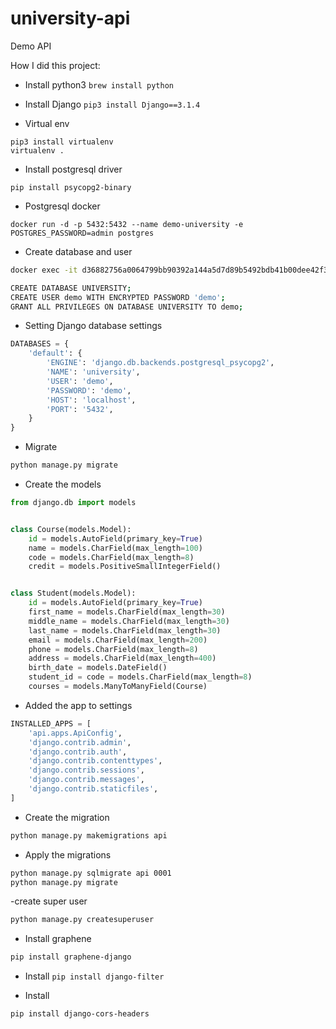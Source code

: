 # university-api
Demo API

How I did this project:

- Install python3
```brew install python```
  
- Install Django
```pip3 install Django==3.1.4```
  
- Virtual env
```
pip3 install virtualenv
virtualenv .
```

- Install postgresql driver
```
pip install psycopg2-binary
```

- Postgresql docker
```
docker run -d -p 5432:5432 --name demo-university -e POSTGRES_PASSWORD=admin postgres
```

- Create database and user 
```bash
docker exec -it d36882756a0064799bb90392a144a5d7d89b5492bdb41b00dee42f3d2abca0dc /bin/sh; exit

CREATE DATABASE UNIVERSITY;
CREATE USER demo WITH ENCRYPTED PASSWORD 'demo';
GRANT ALL PRIVILEGES ON DATABASE UNIVERSITY TO demo;
```

- Setting Django database settings
```python
DATABASES = {
    'default': {
        'ENGINE': 'django.db.backends.postgresql_psycopg2',
        'NAME': 'university',
        'USER': 'demo',
        'PASSWORD': 'demo',
        'HOST': 'localhost',
        'PORT': '5432',
    }
}
```

- Migrate
```bash
python manage.py migrate
```

- Create the models
```python
from django.db import models


class Course(models.Model):
    id = models.AutoField(primary_key=True)
    name = models.CharField(max_length=100)
    code = models.CharField(max_length=8)
    credit = models.PositiveSmallIntegerField()


class Student(models.Model):
    id = models.AutoField(primary_key=True)
    first_name = models.CharField(max_length=30)
    middle_name = models.CharField(max_length=30)
    last_name = models.CharField(max_length=30)
    email = models.CharField(max_length=200)
    phone = models.CharField(max_length=8)
    address = models.CharField(max_length=400)
    birth_date = models.DateField()
    student_id = code = models.CharField(max_length=8)
    courses = models.ManyToManyField(Course)
```

- Added the app to settings
```python
INSTALLED_APPS = [
    'api.apps.ApiConfig',
    'django.contrib.admin',
    'django.contrib.auth',
    'django.contrib.contenttypes',
    'django.contrib.sessions',
    'django.contrib.messages',
    'django.contrib.staticfiles',
]
```

- Create the migration
```bash
python manage.py makemigrations api
```
- Apply the migrations
```bash
python manage.py sqlmigrate api 0001
python manage.py migrate
```

-create super user
```bash
python manage.py createsuperuser
```

- Install graphene
```bash
pip install graphene-django
```

- Install 
```pip install django-filter```
  
- Install 
```bash 
pip install django-cors-headers
```
